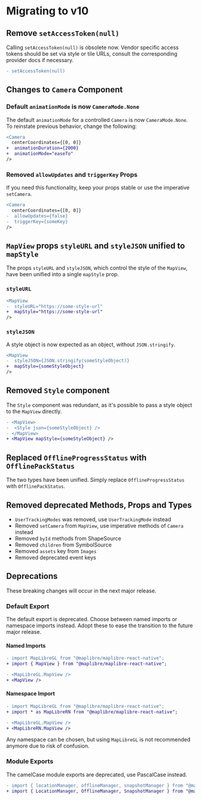 # Migrating to v10

## Remove `setAccessToken(null)`

Calling `setAccessToken(null)` is obsolete now. Vendor specific access tokens should be set via style or tile URLs,
consult the corresponding provider docs if necessary.

```diff
- setAccessToken(null)
```

## Changes to `Camera` Component

### Default `animationMode` is now `CameraMode.None`

The default `animationMode` for a controlled `Camera` is now `CameraMode.None`. To reinstate previous behavior, change
the following:

```diff
<Camera
  centerCoordinates={[0, 0]}
+  animationDuration={2000}
+  animationMode="easeTo"
/>
```

### Removed `allowUpdates` and `triggerKey` Props

If you need this functionality, keep your props stable or use the imperative `setCamera`.

```diff
<Camera
  centerCoordinates={[0, 0]}
-  allowUpdates={false}
-  triggerKey={someKey}
/>
```

## `MapView` props `styleURL` and `styleJSON` unified to `mapStyle`

The props `styleURL` and `styleJSON`, which control the style of the `MapView`, have been unified into a single
`mapStyle` prop.

### `styleURL`

```diff
<MapView
-  styleURL="https://some-style-url"
+  mapStyle="https://some-style-url"
/>
```

### `styleJSON`

A style object is now expected as an object, without `JSON.stringify`.

```diff
<MapView
-  styleJSON={JSON.stringify(someStyleObject)}
+  mapStyle={someStyleObject}
/>
```

## Removed `Style` component

The `Style` component was redundant, as it's possible to pass a style object to the `MapView` directly.

```diff
- <MapView>
-  <Style json={someStyleObject} />
- </MapView>
+ <MapView mapStyle={someStyleObject} />
```

## Replaced `OfflineProgressStatus` with `OfflinePackStatus`

The two types have been unified. Simply replace `OfflineProgressStatus` with `OfflinePackStatus`.

## Removed deprecated Methods, Props and Types

- `UserTrackingModes` was removed, use `UserTrackingMode` instead
- Removed `setCamera` from `MapView`, use imperative methods of `Camera` instead
- Removed `byId` methods from ShapeSource
- Removed `children` from SymbolSource
- Removed `assets` key from `Images`
- Removed deprecated event keys

## Deprecations

These breaking changes will occur in the next major release.

### Default Export

The default export is deprecated. Choose between named imports or namespace imports instead. Adopt these to ease the
transition to the future major release.

#### Named Imports

```diff
- import MapLibreGL from "@maplibre/maplibre-react-native";
+ import { MapView } from "@maplibre/maplibre-react-native";

- <MapLibreGL.MapView />
+ <MapView />
```

#### Namespace Import

```diff
- import MapLibreGL from "@maplibre/maplibre-react-native";
+ import * as MapLibreRN from "@maplibre/maplibre-react-native";

- <MapLibreGL.MapView />
+ <MapLibreRN.MapView />
```

Any namespace can be chosen, but using `MapLibreGL` is not recommended anymore due to risk of confusion.

### Module Exports

The camelCase module exports are deprecated, use PascalCase instead.

```diff
- import { locationManager, offlineManager, snapshotManager } from "@maplibre/maplibre-react-native";
+ import { LocationManager, OfflineManager, SnapshotManager } from "@maplibre/maplibre-react-native";
```
